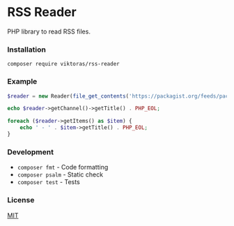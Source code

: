 # RSS Reader

PHP library to read RSS files.

### Installation

```
composer require viktoras/rss-reader
```

### Example

```php
$reader = new Reader(file_get_contents('https://packagist.org/feeds/packages.rss'));

echo $reader->getChannel()->getTitle() . PHP_EOL;

foreach ($reader->getItems() as $item) {
    echo ' - ' . $item->getTitle() . PHP_EOL;
}
```

### Development

 - `composer fmt` - Code formatting
 - `composer psalm` - Static check
 - `composer test` - Tests

### License

[MIT](LICENSE.txt) 
